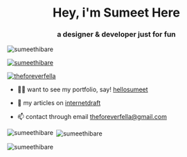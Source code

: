 
<h1 align="center">Hey, i'm Sumeet Here</h1>
<h3 align="center">a designer & developer just for fun </h3>

<p align="left"> <img src="https://komarev.com/ghpvc/?username=sumeethibare&label=Profile%20views&color=0e75b6&style=flat" alt="sumeethibare" /> </p>

<p align="left"> <a href="https://github.com/ryo-ma/github-profile-trophy"><img src="https://github-profile-trophy.vercel.app/?username=sumeethibare" alt="sumeethibare" /></a> </p>

<p align="left"> <a href="https://twitter.com/theforeverfella" target="blank"><img src="https://img.shields.io/twitter/follow/theforeverfella?logo=twitter&style=for-the-badge" alt="theforeverfella" /></a> </p>

- 👨‍💻 want to see my portfolio,  say! [hellosumeet](hellosumeet.vercel.app)

- 📝 my articles on [internetdraft](internetdraft.blogspot.com)

- 📫 contact through email theforeverfella@gmail.com

<p><img align="left" src="https://github-readme-stats.vercel.app/api/top-langs?username=sumeethibare&show_icons=true&locale=en&layout=compact" alt="sumeethibare" /></p>

<p>&nbsp;<img align="center" src="https://github-readme-stats.vercel.app/api?username=sumeethibare&show_icons=true&locale=en" alt="sumeethibare" /></p>

<p><img align="center" src="https://github-readme-streak-stats.herokuapp.com/?user=sumeethibare&" alt="sumeethibare" /></p>
